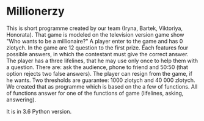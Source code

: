 # Millionerzy
This is short programme created by our team (Iryna, Bartek, Viktoriya, Honorata). 
That game is modeled on the television version game show "Who wants to be a millionaire?"
A player enter to the game and has 0 zlotych. In the game are 12 question to the first prize. Each features four possible answers, in which the contestant must give the correct answer.
The player has a three lifelines, that he may use only once to help them with a question. There are: ask the audience, phone to friend and 50:50 (that option rejects two false answers). 
The player can resign from the game, if he wants. Two thresholds are guarantee: 1000 zlotych and 40 000 zlotych. 
We created that as programme which is based on the a few of functions. All of functions answer for one of the functions of game (lifelines, asking, answering). 
 
It is in 3.6 Python version. 
